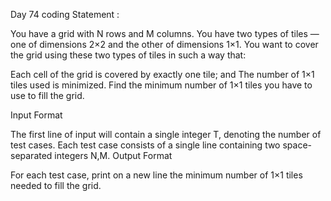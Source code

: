 Day 74 coding Statement : 

You have a grid with N rows and M columns. You have two types of tiles — one of dimensions 2×2 and the other of dimensions 1×1. You want to cover the grid using these two types of tiles in such a way that:

Each cell of the grid is covered by exactly one tile; and
The number of 1×1 tiles used is minimized.
Find the minimum number of 1×1 tiles you have to use to fill the grid.

Input Format

The first line of input will contain a single integer T, denoting the number of test cases.
Each test case consists of a single line containing two space-separated integers N,M.
Output Format

For each test case, print on a new line the minimum number of 1×1 tiles needed to fill the grid.